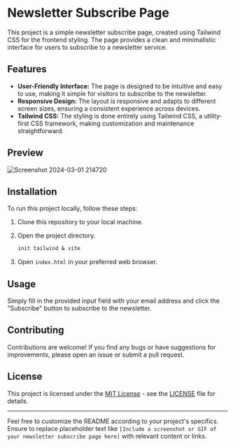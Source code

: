 # Newsletter Subscribe Page

This project is a simple newsletter subscribe page, created using Tailwind CSS for the frontend styling. The page provides a clean and minimalistic interface for users to subscribe to a newsletter service.

## Features

- **User-Friendly Interface:** The page is designed to be intuitive and easy to use, making it simple for visitors to subscribe to the newsletter.
- **Responsive Design:** The layout is responsive and adapts to different screen sizes, ensuring a consistent experience across devices.
- **Tailwind CSS:** The styling is done entirely using Tailwind CSS, a utility-first CSS framework, making customization and maintenance straightforward.
  
## Preview
![Screenshot 2024-03-01 214720](https://github.com/sagarmaiti26/Tailwind/assets/122274356/cee47ebe-719c-47a5-b14e-855acd100db9)


## Installation

To run this project locally, follow these steps:

1. Clone this repository to your local machine.
   
2. Open the project directory.
   ```bash
   init tailwind & vite
   ```
3. Open `index.html` in your preferred web browser.

## Usage

Simply fill in the provided input field with your email address and click the "Subscribe" button to subscribe to the newsletter.

## Contributing

Contributions are welcome! If you find any bugs or have suggestions for improvements, please open an issue or submit a pull request.

## License

This project is licensed under the [MIT License](https://opensource.org/licenses/MIT) - see the [LICENSE](LICENSE) file for details.

---

Feel free to customize the README according to your project's specifics. Ensure to replace placeholder text like `[Include a screenshot or GIF of your newsletter subscribe page here]` with relevant content or links.
